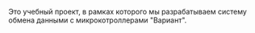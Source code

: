 Это учебный проект, в рамках которого мы разрабатываем систему обмена данными с микрокотроллерами "Вариант".